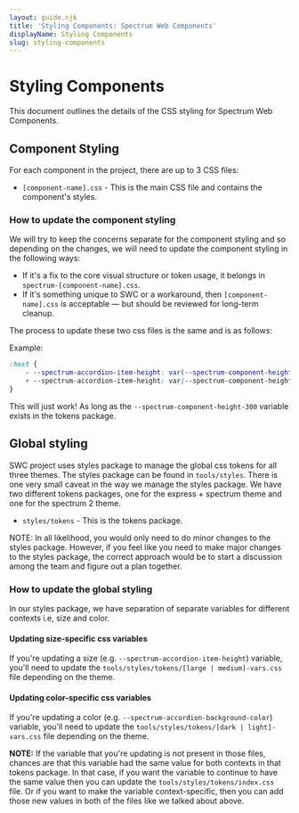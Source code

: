 ```yaml
---
layout: guide.njk
title: 'Styling Components: Spectrum Web Components'
displayName: Styling Components
slug: styling-components
---
```


# Styling Components

This document outlines the details of the CSS styling for Spectrum Web Components.

## Component Styling

For each component in the project, there are up to 3 CSS files:

- `[component-name].css` - This is the main CSS file and contains the component's styles.

### How to update the component styling

We will try to keep the concerns separate for the component styling and so depending on the changes, we will need to update the component styling in the following ways:

- If it's a fix to the core visual structure or token usage, it belongs in `spectrum-[component-name].css`.
- If it's something unique to SWC or a workaround, then `[component-name].css` is acceptable — but should be reviewed for long-term cleanup.

The process to update these two css files is the same and is as follows:

Example:

```css
:host {
    - --spectrum-accordion-item-height: var(--spectrum-component-height-200);
    + --spectrum-accordion-item-height: var(--spectrum-component-height-300);
}
```

This will just work! As long as the `--spectrum-component-height-300` variable exists in the tokens package.

## Global styling

SWC project uses styles package to manage the global css tokens for all three themes. The styles package can be found in `tools/styles`. There is one very small caveat in the way we manage the styles package. We have two different tokens packages, one for the express + spectrum theme and one for the spectrum 2 theme.

- `styles/tokens` - This is the tokens package.

NOTE: In all likelihood, you would only need to do minor changes to the styles package. However, if you feel like you need to make major changes to the styles package, the correct approach would be to start a discussion among the team and figure out a plan together.

### How to update the global styling

In our styles package, we have separation of separate variables for different contexts i.e, size and color.

#### Updating size-specific css variables

If you're updating a size (e.g. `--spectrum-accordion-item-height`) variable, you'll need to update the `tools/styles/tokens/[large | medium]-vars.css` file depending on the theme.

#### Updating color-specific css variables

If you're updating a color (e.g. `--spectrum-accordion-background-color`) variable, you'll need to update
the `tools/styles/tokens/[dark | light]-vars.css` file depending on the theme.

**NOTE:** If the variable that you're updating is not present in those files, chances are that this variable had the same value for both contexts in that tokens package. In that case, if you want the variable to continue to have the same value then you can update the `tools/styles/tokens/index.css` file.
Or if you want to make the variable context-specific, then you can add those new values in both of the files like we talked about above.
